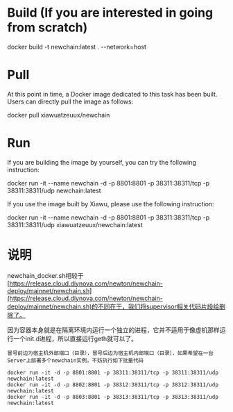 # Build (If you are interested in going from scratch)

docker build -t newchain:latest . --network=host

# Pull
At this point in time, a Docker image dedicated to this task has been built. Users can directly pull the image as follows:

docker pull xiawuatzeuux/newchain


# Run

If you are building the image by yourself, you can try the following instruction:

 docker run -it --name newchain -d -p 8801:8801 -p 38311:38311/tcp -p 38311:38311/udp newchain:latest

If you use the image built by Xiawu, please use the following instruction:

 docker run -it --name newchain -d -p 8801:8801 -p 38311:38311/tcp -p 38311:38311/udp xiawuatzeuux/newchain:latest


# 说明
newchain_docker.sh相较于[https://release.cloud.diynova.com/newton/newchain-deploy/mainnet/newchain.sh](https://release.cloud.diynova.com/newton/newchain-deploy/mainnet/newchain.sh)的不同在于，我们将supervisor相关代码片段给删除了。

因为容器本身就是在隔离环境内运行一个独立的进程，它并不适用于像虚机那样运行一个init.d进程，所以直接运行geth就可以了。

```
冒号前边为宿主机外部端口（目录），冒号后边为宿主机内部端口（目录），如果希望在一台Server上部署多个newchain实例，不妨执行如下批量代码

docker run -it -d -p 8801:8801 -p 38311:38311/tcp -p 38311:38311/udp newchain:latest
docker run -it -d -p 8802:8801 -p 38312:38311/tcp -p 38312:38311/udp newchain:latest
docker run -it -d -p 8803:8801 -p 38313:38311/tcp -p 38313:38311/udp newchain:latest
```
